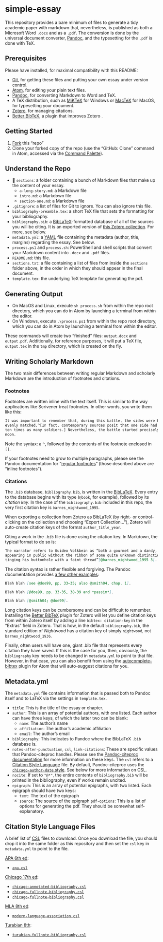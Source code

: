 # simple-essay

This repository provides a bare minimum of files to generate a tidy academic
paper with markdown that, nevertheless, is published as both a Microsoft Word
`.docx` and as a `.pdf`. The conversion is done by the universal document
converter, [Pandoc](http://pandoc.org), and the typesetting for the `.pdf` is
done with TeX.

## Prerequisites

Please have installed, for maximal compatibility with this README:

* [Git](http://git-scm.com), for getting these files and putting your own essay under version control.
* [Atom](http://atom.io), for editing your plain text files.
* [Pandoc](http://pandoc.org), for converting Markdown to Word and TeX.
* A TeX distribution, such as [MiKTeX](http://miktex.org) for Windows or [MacTeX](https://www.tug.org/mactex/) for MacOS, for typesetting your document.
* [Zotero](http://zotero.org), for managing citations.
* [Better BibTeX](https://retorque.re/zotero-better-bibtex/), a plugin that improves Zotero .

## Getting Started

1. [Fork](https://help.github.com/articles/fork-a-repo/) this “repo”
1. Clone your forked copy of the repo (use the “GitHub: Clone” command in
   Atom, accessed via the [Command
   Palette](https://atom.io/packages/command-palette)).

## Understand the Repo

* 📁 `sections`: a folder containing a bunch of Markdown files that make up
the content of your essay.
    * `a-long-story.md`: a Markdown file
    * `intro.md`: a Markdown file
    * `section-one.md`: a Markdown file
* `.gitignore`: a list of files for Git to ignore. You can also ignore this
file.
* `bibliography-preamble.tex`: a short TeX file that sets the formatting for
your bibliography.
* `bibliography.bib`: a
[BibLaTeX](https://ctan.org/pkg/biblatex?lang=en)-formatted database of all of
the sources you will be citing. It is an exported version of [this Zotero
collection](https://www.zotero.org/moacir/items/collectionKey/7G84VPGE). For
more, see below.
* `metadata.yml`: a [YAML](https://learnxinyminutes.com/docs/yaml/) file
containing the metadata (author, title, margins) regarding the essay. See
below.
* `process.ps1` and `process.sh`: PowerShell and shell scripts that convert
your Markdown content into `.docx` and `.pdf` files.
* `README.md`: this file.
* `sections.txt`: a file containing a list of files from inside the `sections` folder above, in the order in which they should appear in the final document.
* `template.tex`: the underlying TeX template for generating the pdf.

## Generating Output

* On MacOS and Linux, execute `sh process.sh` from within the repo root
directory, which you can do in Atom by launching a terminal from within the
editor.
* On Windows, execute `.\process.ps1` from within the repo root directory,
which you can do in Atom by launching a terminal from within the editor.

These commands will create two “finished” files: `output.docx` and
`output.pdf`. Additionally, for reference purposes, it will put a TeX file,
`output.tex` in the `tmp` directory, which is created on the fly.

## Writing Scholarly Markdown

The two main differences between writing regular Markdown and scholarly
Markdown are the introduction of footnotes and citations.

### Footnotes

Footnotes are written inline with the text itself. This is similar to the way
applications like Scrivener treat footnotes. In other words, you write them
like this:

```markdown
It was important to remember that, during this battle, the sides were hardly
evenly matched.^[In fact, contemporary sources posit that one side had nearly
ten times as many soldiers.] Nevertheless, the battle started precisely at
noon.
```

Note the syntax: a `^`, followed by the contents of the footnote enclosed in
`[]`.

If your footnotes need to grow to multiple paragraphs, please see the Pandoc
documentation for “[regular
footnotes](https://pandoc.org/MANUAL.html#footnotes)” (those described above
are “inline footnotes”).

### Citations

The `.bib` database, `bibliography.bib`, is written in the
[BibLaTeX](https://ctan.org/pkg/biblatex?lang=en). Every entry to the database
begins with its type (`@book`, for example), followed by its *citation key*.
In the case of the `bibliography.bib` included in this repo, the very first
citation key is `barnes_nightwood_1995`.

When exporting a collection from Zotero as BibLaTeX (by right- or
control-clicking on the collection and choosing “Export Collection…”), Zotero
will auto-create citation keys of the format `author_title_year`.

Citing a work in the `.bib` file is done using the citation key. In Markdown,
the typical format to do so is:

```markdown
The narrator refers to Guideo Volkbein as “both a gourmet and a dandy, never
appearing in public without the ribbon of some quite unknown distinction
tinging his buttonhole with a faint thread”[@barnes_nightwood_1995 3].
```

The citation syntax is rather flexible and forgiving. The Pandoc documentation
provides [a few other examples](https://pandoc.org/MANUAL.html#citations):

```markdown
Blah blah [see @doe99, pp. 33–35; also @smith04, chap. 1].

Blah blah [@doe99, pp. 33-35, 38-39 and *passim*].

Blah blah [@smith04; @doe99].
```

Long citation keys can be cumbersome and can be difficult to remember.
Installing the [Better BibTeX](https://retorque.re/zotero-better-bibtex/)
plugin for Zotero will let you define citation keys from within Zotero itself
by adding a line `bibtex: citation-key` in the “Extras” field in Zotero. That
is how, in the default `bibliography.bib`, the standard edition of _Nightwood_
has a citation key of simply `nightwood`, not `barnes_nightwood_1936`.

Finally, often users will have one, giant .bib file that represents every
citation they have saved. If this is the case for you, then, obviously, the
`bibliography` key needs to be changed in `metadata.yml` to point to that
file. However, in that case, you can also benefit from using the
[autocomplete-bibtex](https://atom.io/packages/autocomplete-bibtex) plugin for
Atom that will auto-suggest citations for you.

## Metadata.yml

The `metadata.yml` file contains information that is passed both to Pandoc
itself and to LaTeX via the settings in `template.tex`. 

* `title`: This is the title of the essay or chapter.
* `author`: This is an array of potential authors, with one listed. Each
author can have three keys, of which the latter two can be blank:
    * `name`: The author’s name
    * `affiliation`: The author’s academic affiliation
    * `email`: The author’s email
* `bibliography`: This indicates to Pandoc where the BibLaTeX `.bib` database
is.
* `notes-after-punctuation`, `csl`, `link-citations`: These are specific
values that Pandoc-citeproc handles. Please see the [Pandoc-citeproc
documentation](https://github.com/jgm/pandoc-citeproc/blob/master/man/pandoc-citeproc.1.md)
for more information on these keys. The `csl` refers to a [Citation Style
Language](https://citationstyles.org/) file. By default, Pandoc-citeproc uses
the [`chicago-author-date`
style](https://github.com/citation-style-language/styles/blob/master/chicago-author-date.csl).
See below for more information on CSL.
* `nocite`: If set to `"@*"`, the entire contents of `bibliography.bib` will
be printed in the bibliography, even if works remain uncited.
* `epigraph`: This is an array of potential epigraphs, with two listed. Each
epigraph should have two keys:
    * `text`: The text of the epigraph
    * `source`: The source of the epigraph
`pdf-options`: This is a list of options for generating the pdf. They should
be somewhat self-explanatory.

## Citation Style Language Files

A brief list of [CSL](http://citationstyles.org) files to download. Once you
download the file, you should drop it into the same folder as this repository
and then set the `csl` key in `metadata.yml` to point to the file.

[APA 6th ed](http://www.apa.org):

* [`apa.csl`](https://github.com/citation-style-language/styles/blob/master/apa.csl)

[Chicago 17th ed](http://chicagomanualofstyle.org):

* [`chicago-annotated-bibliography.csl`](https://github.com/citation-style-language/styles/blob/master/chicago-annotated-bibliography.csl)
* [`chicago-fullnote-bibliography.csl`](https://github.com/citation-style-language/styles/blob/master/chicago-fullnote-bibliography.csl)
* [`chicago-fullnote-bibliography.csl`](https://github.com/citation-style-language/styles/blob/master/chicago-fullnote-bibliography.csl)

[MLA 8th ed](http://www.mla.org):

* [`modern-language-association.csl`](https://github.com/citation-style-language/styles/blob/master/modern-language-association.csl)

[Turabian
8th](https://en.wikipedia.org/wiki/A_Manual_for_Writers_of_Research_Papers,_Theses,_and_Dissertations):

* [`turabian-fullnote-bibliography.csl`](https://github.com/citation-style-language/styles/blob/master/turabian-fullnote-bibliography.csl)


